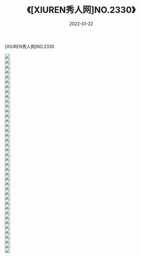 ﻿---
layout: post
title:  《[XIUREN秀人网]NO.2330》
date:   2022-01-22
img: http://img.660000.xyz/Sharelink/秀人网/秀人网第03部分/[XIUREN秀人网]NO.2330/000.jpg
categories: [美女, 清纯, 唯美]
---

[XIUREN秀人网]NO.2330

 ![](http://img.660000.xyz/Sharelink/秀人网/秀人网第03部分/[XIUREN秀人网]NO.2330/001.jpg) <br>![](http://img.660000.xyz/Sharelink/秀人网/秀人网第03部分/[XIUREN秀人网]NO.2330/002.jpg) <br>![](http://img.660000.xyz/Sharelink/秀人网/秀人网第03部分/[XIUREN秀人网]NO.2330/003.jpg) <br>![](http://img.660000.xyz/Sharelink/秀人网/秀人网第03部分/[XIUREN秀人网]NO.2330/004.jpg) <br>![](http://img.660000.xyz/Sharelink/秀人网/秀人网第03部分/[XIUREN秀人网]NO.2330/005.jpg) <br>![](http://img.660000.xyz/Sharelink/秀人网/秀人网第03部分/[XIUREN秀人网]NO.2330/006.jpg) <br>![](http://img.660000.xyz/Sharelink/秀人网/秀人网第03部分/[XIUREN秀人网]NO.2330/007.jpg) <br>![](http://img.660000.xyz/Sharelink/秀人网/秀人网第03部分/[XIUREN秀人网]NO.2330/008.jpg) <br>![](http://img.660000.xyz/Sharelink/秀人网/秀人网第03部分/[XIUREN秀人网]NO.2330/009.jpg) <br>![](http://img.660000.xyz/Sharelink/秀人网/秀人网第03部分/[XIUREN秀人网]NO.2330/010.jpg) <br>![](http://img.660000.xyz/Sharelink/秀人网/秀人网第03部分/[XIUREN秀人网]NO.2330/011.jpg) <br>![](http://img.660000.xyz/Sharelink/秀人网/秀人网第03部分/[XIUREN秀人网]NO.2330/012.jpg) <br>![](http://img.660000.xyz/Sharelink/秀人网/秀人网第03部分/[XIUREN秀人网]NO.2330/013.jpg) <br>![](http://img.660000.xyz/Sharelink/秀人网/秀人网第03部分/[XIUREN秀人网]NO.2330/014.jpg) <br>![](http://img.660000.xyz/Sharelink/秀人网/秀人网第03部分/[XIUREN秀人网]NO.2330/015.jpg) <br>![](http://img.660000.xyz/Sharelink/秀人网/秀人网第03部分/[XIUREN秀人网]NO.2330/016.jpg) <br>![](http://img.660000.xyz/Sharelink/秀人网/秀人网第03部分/[XIUREN秀人网]NO.2330/017.jpg) <br>![](http://img.660000.xyz/Sharelink/秀人网/秀人网第03部分/[XIUREN秀人网]NO.2330/018.jpg) <br>![](http://img.660000.xyz/Sharelink/秀人网/秀人网第03部分/[XIUREN秀人网]NO.2330/019.jpg) <br>![](http://img.660000.xyz/Sharelink/秀人网/秀人网第03部分/[XIUREN秀人网]NO.2330/020.jpg) <br>![](http://img.660000.xyz/Sharelink/秀人网/秀人网第03部分/[XIUREN秀人网]NO.2330/021.jpg) <br>![](http://img.660000.xyz/Sharelink/秀人网/秀人网第03部分/[XIUREN秀人网]NO.2330/022.jpg) <br>![](http://img.660000.xyz/Sharelink/秀人网/秀人网第03部分/[XIUREN秀人网]NO.2330/023.jpg) <br>![](http://img.660000.xyz/Sharelink/秀人网/秀人网第03部分/[XIUREN秀人网]NO.2330/024.jpg) <br>![](http://img.660000.xyz/Sharelink/秀人网/秀人网第03部分/[XIUREN秀人网]NO.2330/025.jpg) <br>![](http://img.660000.xyz/Sharelink/秀人网/秀人网第03部分/[XIUREN秀人网]NO.2330/026.jpg) <br>![](http://img.660000.xyz/Sharelink/秀人网/秀人网第03部分/[XIUREN秀人网]NO.2330/027.jpg) <br>![](http://img.660000.xyz/Sharelink/秀人网/秀人网第03部分/[XIUREN秀人网]NO.2330/028.jpg) <br>![](http://img.660000.xyz/Sharelink/秀人网/秀人网第03部分/[XIUREN秀人网]NO.2330/029.jpg) <br>![](http://img.660000.xyz/Sharelink/秀人网/秀人网第03部分/[XIUREN秀人网]NO.2330/030.jpg) <br>![](http://img.660000.xyz/Sharelink/秀人网/秀人网第03部分/[XIUREN秀人网]NO.2330/031.jpg) <br>![](http://img.660000.xyz/Sharelink/秀人网/秀人网第03部分/[XIUREN秀人网]NO.2330/032.jpg) <br>![](http://img.660000.xyz/Sharelink/秀人网/秀人网第03部分/[XIUREN秀人网]NO.2330/033.jpg) <br>![](http://img.660000.xyz/Sharelink/秀人网/秀人网第03部分/[XIUREN秀人网]NO.2330/034.jpg) <br>![](http://img.660000.xyz/Sharelink/秀人网/秀人网第03部分/[XIUREN秀人网]NO.2330/035.jpg) <br>![](http://img.660000.xyz/Sharelink/秀人网/秀人网第03部分/[XIUREN秀人网]NO.2330/036.jpg) <br>![](http://img.660000.xyz/Sharelink/秀人网/秀人网第03部分/[XIUREN秀人网]NO.2330/037.jpg) <br>![](http://img.660000.xyz/Sharelink/秀人网/秀人网第03部分/[XIUREN秀人网]NO.2330/038.jpg) <br>![](http://img.660000.xyz/Sharelink/秀人网/秀人网第03部分/[XIUREN秀人网]NO.2330/039.jpg) <br>![](http://img.660000.xyz/Sharelink/秀人网/秀人网第03部分/[XIUREN秀人网]NO.2330/040.jpg) <br>![](http://img.660000.xyz/Sharelink/秀人网/秀人网第03部分/[XIUREN秀人网]NO.2330/041.jpg) <br>